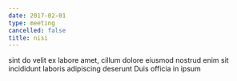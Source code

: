 ```yaml
---
date: 2017-02-01
type: meeting
cancelled: false
title: nisi
---
```

sint do velit ex labore amet, cillum dolore eiusmod nostrud enim sit incididunt laboris adipiscing deserunt Duis officia in ipsum